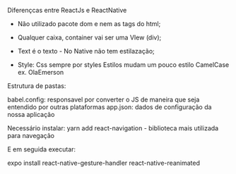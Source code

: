 Diferençcas entre ReactJs e ReactNative

- Não utilizado pacote dom e nem as tags do html;

- Qualquer caixa, container vai ser uma VIew (div);

- Text é o texto - No Native não tem estilazação;

- Style: Css sempre por styles
Estilos mudam um pouco estilo CamelCase  ex. OlaEmerson


Estrutura de pastas:

babel.config: responsavel por converter o JS de maneira que seja entendido por outras plataformas
app.json: dados de configuração da nossa aplicação


Necessário instalar: yarn add react-navigation - biblioteca mais utilizada para navegação

E em seguida executar:

expo install react-native-gesture-handler react-native-reanimated
